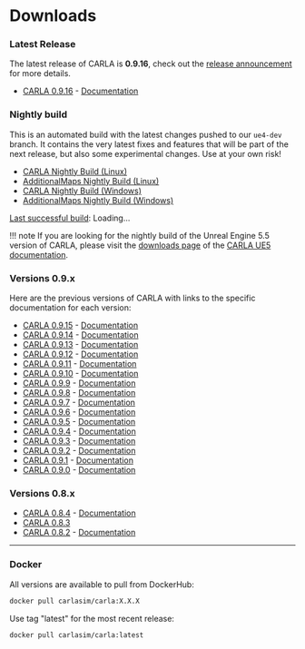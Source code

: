 # Downloads

### Latest Release

The latest release of CARLA is **0.9.16**, check out the [release announcement](https://carla.org/2025/09/16/release-0.9.16/) for more details.

- [CARLA 0.9.16](https://github.com/carla-simulator/carla/releases/tag/0.9.16/) - [Documentation](https://carla.readthedocs.io/en/latest/)

### Nightly build

This is an automated build with the latest changes pushed to our `ue4-dev`
branch. It contains the very latest fixes and features that will be part of the
next release, but also some experimental changes. Use at your own risk!

- [CARLA Nightly Build (Linux)](https://carla-releases.s3.us-east-005.backblazeb2.com/Linux/Dev/CARLA_Latest.tar.gz)
- [AdditionalMaps Nightly Build (Linux)](https://carla-releases.s3.us-east-005.backblazeb2.com/Linux/Dev/AdditionalMaps_Latest.tar.gz)
- [CARLA Nightly Build (Windows)](https://carla-releases.s3.us-east-005.backblazeb2.com/Windows/Dev/CARLA_Latest.zip)
- [AdditionalMaps Nightly Build (Windows)](https://carla-releases.s3.us-east-005.backblazeb2.com/Windows/Dev/AdditionalMaps_Latest.zip)

<p><a id="last-run-link" href='https://github.com/carla-simulator/carla/actions'>Last successful build</a>: <span id="last-run-time" class="loading">Loading...</span></p>

!!! note
    If you are looking for the nightly build of the Unreal Engine 5.5 version of CARLA, please visit the [downloads page](https://carla-ue5.readthedocs.io/en/latest/download/) of the [CARLA UE5 documentation](https://carla-ue5.readthedocs.io/en/latest/).

### Versions 0.9.x

Here are the previous versions of CARLA with links to the specific documentation for each version:

- [CARLA 0.9.15](https://github.com/carla-simulator/carla/releases/tag/0.9.15/) - [Documentation](https://carla.readthedocs.io/en/0.9.15/)
- [CARLA 0.9.14](https://github.com/carla-simulator/carla/releases/tag/0.9.14/) - [Documentation](https://carla.readthedocs.io/en/0.9.14/)
- [CARLA 0.9.13](https://github.com/carla-simulator/carla/releases/tag/0.9.13/) - [Documentation](https://carla.readthedocs.io/en/0.9.13/)
- [CARLA 0.9.12](https://github.com/carla-simulator/carla/releases/tag/0.9.12/) - [Documentation](https://carla.readthedocs.io/en/0.9.12/)
- [CARLA 0.9.11](https://github.com/carla-simulator/carla/releases/tag/0.9.11/) - [Documentation](https://carla.readthedocs.io/en/0.9.11/)
- [CARLA 0.9.10](https://github.com/carla-simulator/carla/releases/tag/0.9.10/) - [Documentation](https://carla.readthedocs.io/en/0.9.10/)
- [CARLA 0.9.9](https://github.com/carla-simulator/carla/releases/tag/0.9.9/) - [Documentation](https://carla.readthedocs.io/en/0.9.9/)
- [CARLA 0.9.8](https://github.com/carla-simulator/carla/releases/tag/0.9.8/) - [Documentation](https://carla.readthedocs.io/en/0.9.8/)
- [CARLA 0.9.7](https://github.com/carla-simulator/carla/releases/tag/0.9.7/) - [Documentation](https://carla.readthedocs.io/en/0.9.7/)
- [CARLA 0.9.6](https://github.com/carla-simulator/carla/releases/tag/0.9.6/) - [Documentation](https://carla.readthedocs.io/en/0.9.6/)
- [CARLA 0.9.5](https://github.com/carla-simulator/carla/releases/tag/0.9.5/) - [Documentation](https://carla.readthedocs.io/en/0.9.5/)
- [CARLA 0.9.4](https://github.com/carla-simulator/carla/releases/tag/0.9.4/) - [Documentation](https://carla.readthedocs.io/en/0.9.4/)
- [CARLA 0.9.3](https://github.com/carla-simulator/carla/releases/tag/0.9.3/) - [Documentation](https://carla.readthedocs.io/en/0.9.3/)
- [CARLA 0.9.2](https://github.com/carla-simulator/carla/releases/tag/0.9.2/) - [Documentation](https://carla.readthedocs.io/en/0.9.2/)
- [CARLA 0.9.1](https://github.com/carla-simulator/carla/releases/tag/0.9.1/) - [Documentation](https://carla.readthedocs.io/en/0.9.1/)
- [CARLA 0.9.0](https://github.com/carla-simulator/carla/releases/tag/0.9.0/) - [Documentation](https://carla.readthedocs.io/en/0.9.0/)

### Versions 0.8.x

- [CARLA 0.8.4](https://github.com/carla-simulator/carla/releases/tag/0.8.4/) - [Documentation](https://carla.readthedocs.io/en/0.8.4/)
- [CARLA 0.8.3](https://github.com/carla-simulator/carla/releases/tag/0.8.3/)
- [CARLA 0.8.2](https://github.com/carla-simulator/carla/releases/tag/0.8.2/) - [Documentation](https://carla.readthedocs.io/en/stable/)

- - -

### Docker

All versions are available to pull from DockerHub:

```sh
docker pull carlasim/carla:X.X.X
```

Use tag "latest" for the most recent release:

```sh
docker pull carlasim/carla:latest
```

<script>
async function getLastWorkflowRun(owner, repo, workflowFileName) {
  const url = `https://api.github.com/repos/${owner}/${repo}/actions/workflows/${workflowFileName}/runs?status=completed&per_page=1`;
  
  try {
    const response = await fetch(url, {
      headers: {
        'Accept': 'application/vnd.github.v3+json'
      }
    });
    
    if (!response.ok) {
      throw new Error(`HTTP error! status: ${response.status}`);
    }
    
    const data = await response.json();
    if (data.workflow_runs && data.workflow_runs.length > 0) {
      const lastRun = data.workflow_runs[0];
      return {
        timestamp: lastRun.updated_at,
        url: lastRun.html_url,
        status: lastRun.conclusion
      };
    }
    return null;
  } catch (error) {
    console.error('Error fetching workflow runs:', error);
    return null;
  }
}

// Format timestamp to be more readable
function formatTimestamp(isoString) {
    const date = new Date(isoString);
    return date.toLocaleString('en-US', {
        weekday: 'long',
        year: 'numeric',
        month: 'long',
        day: 'numeric',
        hour: '2-digit',
        minute: '2-digit',
        timeZoneName: 'short'
    });
}

// Example usage
getLastWorkflowRun('carla-simulator', 'carla', 'ue4_dev.yml')
  .then(result => {
    if (result) {
      console.log('Last successful run:', result.timestamp);
      console.log('View run:', result.url);
      const lastRunTimeElement = document.getElementById('last-run-time');
      const lastRunLink = document.getElementById('last-run-link')
      //const lastRun = result.workflow_runs[0];
      const formattedTime = formatTimestamp(result.timestamp);
      lastRunTimeElement.textContent = formattedTime;
      lastRunLink.setAttribute("href", result.url)

    } else {
      console.log('No completed runs found');
    }
  });
</script>